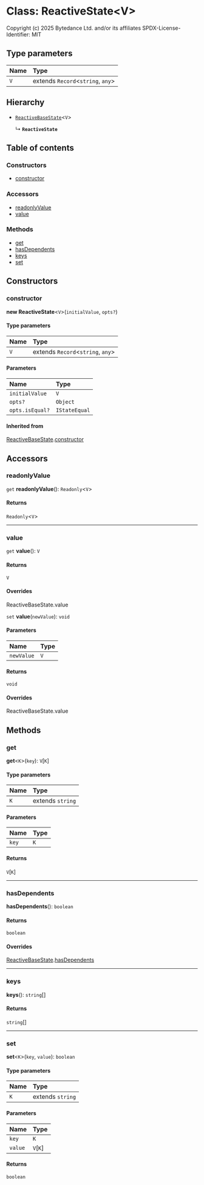 # Class: ReactiveState\<V>

Copyright (c) 2025 Bytedance Ltd. and/or its affiliates
SPDX-License-Identifier: MIT

## Type parameters

| Name | Type |
| :------ | :------ |
| `V` | extends `Record`<`string`, `any`> |

## Hierarchy

* [`ReactiveBaseState`](/auto-docs/editor/classes/ReactiveBaseState.md)<`V`>

  ↳ **`ReactiveState`**

## Table of contents

### Constructors

* [constructor](/auto-docs/editor/classes/ReactiveState.md#constructor)

### Accessors

* [readonlyValue](/auto-docs/editor/classes/ReactiveState.md#readonlyvalue)
* [value](/auto-docs/editor/classes/ReactiveState.md#value)

### Methods

* [get](/auto-docs/editor/classes/ReactiveState.md#get)
* [hasDependents](/auto-docs/editor/classes/ReactiveState.md#hasdependents)
* [keys](/auto-docs/editor/classes/ReactiveState.md#keys)
* [set](/auto-docs/editor/classes/ReactiveState.md#set)

## Constructors

### constructor

**new ReactiveState**<`V`>(`initialValue`, `opts?`)

#### Type parameters

| Name | Type |
| :------ | :------ |
| `V` | extends `Record`<`string`, `any`> |

#### Parameters

| Name | Type |
| :------ | :------ |
| `initialValue` | `V` |
| `opts?` | `Object` |
| `opts.isEqual?` | `IStateEqual` |

#### Inherited from

[ReactiveBaseState](/auto-docs/editor/classes/ReactiveBaseState.md).[constructor](/auto-docs/editor/classes/ReactiveBaseState.md#constructor)

## Accessors

### readonlyValue

`get` **readonlyValue**(): `Readonly`<`V`>

#### Returns

`Readonly`<`V`>

***

### value

`get` **value**(): `V`

#### Returns

`V`

#### Overrides

ReactiveBaseState.value

`set` **value**(`newValue`): `void`

#### Parameters

| Name | Type |
| :------ | :------ |
| `newValue` | `V` |

#### Returns

`void`

#### Overrides

ReactiveBaseState.value

## Methods

### get

**get**<`K`>(`key`): `V`\[`K`]

#### Type parameters

| Name | Type |
| :------ | :------ |
| `K` | extends `string` |

#### Parameters

| Name | Type |
| :------ | :------ |
| `key` | `K` |

#### Returns

`V`\[`K`]

***

### hasDependents

**hasDependents**(): `boolean`

#### Returns

`boolean`

#### Overrides

[ReactiveBaseState](/auto-docs/editor/classes/ReactiveBaseState.md).[hasDependents](/auto-docs/editor/classes/ReactiveBaseState.md#hasdependents)

***

### keys

**keys**(): `string`\[]

#### Returns

`string`\[]

***

### set

**set**<`K`>(`key`, `value`): `boolean`

#### Type parameters

| Name | Type |
| :------ | :------ |
| `K` | extends `string` |

#### Parameters

| Name | Type |
| :------ | :------ |
| `key` | `K` |
| `value` | `V`\[`K`] |

#### Returns

`boolean`
